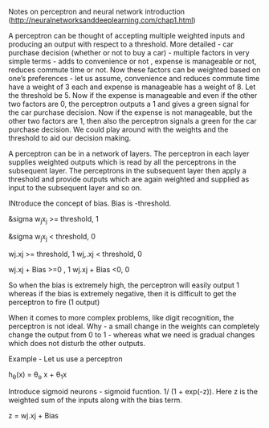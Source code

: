 Notes on perceptron and neural network introduction (http://neuralnetworksanddeeplearning.com/chap1.html)

A perceptron can be thought of accepting multiple weighted inputs and producing an output with respect to a threshold. More detailed - car purchase decision (whether or not to buy a car) - multiple factors in very simple terms - adds to convenience or not , expense is manageable or not, reduces commute time or not. Now these factors can be weighted based on one’s preferences - let us assume, convenience and reduces commute time have a weight of 3 each and expense is manageable has a weight of 8. Let the threshold be 5. Now if the expense is manageable and even if the other two factors are 0, the perceptron outputs a 1 and gives a green signal for the car purchase decision. Now if the expense is not manageable, but the other two factors are 1, then also the perceptron signals a green for the car purchase decision. We could play around with the weights and the threshold to aid our decision making.


A perceptron can be in a network of layers. The perceptron in each layer supplies weighted outputs which is read by all the perceptrons in the subsequent layer. The perceptrons in the subsequent layer then apply a threshold and provide outputs which are again weighted and supplied as input to the subsequent layer and so on.

INtroduce the concept of bias. Bias is -threshold. 

&sigma w<sub>j</sub>x<sub>j</sub> >= threshold, 1

&sigma w<sub>j</sub>x<sub>j</sub> < threshold, 0



wj.xj >= threshold, 1
wj,.xj < threshold, 0

wj.xj + Bias >=0 , 1
wj.xj + Bias <0, 0

So when the bias is extremely high, the perceptron will easily output 1 whereas if the bias is extremely negative, then it is difficult to get the perceptron to fire (1 output)

When it comes to more complex problems, like digit recognition, the perceptron is not ideal. Why - a small change in the weights can completely change the output from 0 to 1 - whereas what we need is gradual changes which does not disturb the other outputs. 



Example - Let us use a perceptron

h<sub>&theta;</sub>(x) = &theta;<sub>o</sub> x + &theta;<sub>1</sub>x


Introduce sigmoid neurons - sigmoid fucntion. 1/ (1 + exp(-z)). Here z is the weighted sum of the inputs along with the bias term.

z = wj.xj + Bias

